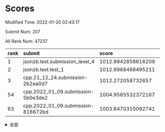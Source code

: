 # Scores

Modified Time: 2022-01-20 02:43:17

Submit Num: 207

All Rank Num: 47237

| rank |               submit               |       score        |       sigma        | pk_num |
| :--- | :--------------------------------- | :----------------- | :----------------- | :----- |
| 1    | jsonzb.test.submission_level_4     | 1012.9942858616209 | 0.805427121159911  | 913    |
| 2    | jsonzb.test.test_1                 | 1012.6968488495211 | 0.7896380520589767 | 876    |
| 3    | cpp.21_12_24.submission-2b2ea0d7   | 1012.272058732657  | 0.7842387794488136 | 915    |
| 54   | cpp.2022_01_09.submission-5b0e3de2 | 1004.9565532372167 | 0.7188971625722261 | 912    |
| 63   | cpp.2022_01_09.submission-816672bd | 1003.6470310092741 | 0.7087964971723044 | 912    |


<details>
<summary>全部</summary>

| rank |                 submit                 |       score        |       sigma        | pk_num |
| :--- | :------------------------------------- | :----------------- | :----------------- | :----- |
| 1    | jsonzb.test.submission_level_4         | 1012.9942858616209 | 0.805427121159911  | 913    |
| 2    | jsonzb.test.test_1                     | 1012.6968488495211 | 0.7896380520589767 | 876    |
| 3    | cpp.21_12_24.submission-2b2ea0d7       | 1012.272058732657  | 0.7842387794488136 | 915    |
| 4    | gobigger.level_3.submission_level_3_33 | 1012.0804817724586 | 0.765860446608763  | 915    |
| 5    | gobigger.level_3.submission_level_3_36 | 1011.3899927875082 | 0.7686272597669911 | 912    |
| 6    | gobigger.level_3.submission_level_3_37 | 1011.3468886047121 | 0.7659192591782501 | 911    |
| 7    | gobigger.level_3.submission_level_3_42 | 1011.0151209360523 | 0.7586683407327452 | 918    |
| 8    | gobigger.level_3.submission_level_3_24 | 1010.936522375021  | 0.7614319327926943 | 911    |
| 9    | gobigger.level_3.submission_level_3_4  | 1010.8505756059548 | 0.7674363846929747 | 906    |
| 10   | gobigger.level_3.submission_level_3_8  | 1010.816175392835  | 0.7717120786875615 | 916    |
| 11   | gobigger.level_3.submission_level_3_45 | 1010.6451216265511 | 0.7513517673983041 | 909    |
| 12   | gobigger.level_3.submission_level_3_47 | 1010.5669377797366 | 0.7593442762309557 | 913    |
| 13   | gobigger.level_3.submission_level_3_32 | 1010.4934458635522 | 0.7549055459393734 | 915    |
| 14   | gobigger.level_3.submission_level_3_29 | 1010.4188630059626 | 0.7384876995304104 | 912    |
| 15   | gobigger.level_3.submission_level_3_35 | 1010.3775454729102 | 0.7290639941482969 | 910    |
| 16   | gobigger.level_3.submission_level_3_16 | 1010.3302008173783 | 0.7599315814195331 | 914    |
| 17   | gobigger.level_3.submission_level_3_10 | 1010.2466590502515 | 0.7576182320626261 | 919    |
| 18   | gobigger.level_3.submission_level_3_21 | 1010.2174870870859 | 0.7384895613044594 | 911    |
| 19   | gobigger.level_3.submission_level_3_34 | 1010.0574682746641 | 0.751012440439331  | 911    |
| 20   | gobigger.level_3.submission_level_3_41 | 1010.0552479548386 | 0.7434014960184643 | 917    |
| 21   | gobigger.level_3.submission_level_3_40 | 1010.0366119296008 | 0.753014481258729  | 912    |
| 22   | gobigger.level_3.submission_level_3_2  | 1010.0208052021111 | 0.7619261240583471 | 913    |
| 23   | gobigger.level_3.submission_level_3_44 | 1010.0191670131915 | 0.749467388479367  | 916    |
| 24   | gobigger.level_3.submission_level_3_0  | 1009.9753546196807 | 0.7550950290689076 | 920    |
| 25   | gobigger.level_3.submission_level_3_39 | 1009.8965456232163 | 0.7523455793814727 | 919    |
| 26   | gobigger.level_3.submission_level_3_38 | 1009.8811496668471 | 0.748862813095786  | 914    |
| 27   | gobigger.level_3.submission_level_3_31 | 1009.8446278850631 | 0.7398787058008235 | 915    |
| 28   | gobigger.level_3.submission_level_3_1  | 1009.8352717469522 | 0.7472462032714703 | 916    |
| 29   | gobigger.level_3.submission_level_3_19 | 1009.8194273437193 | 0.7396900857154429 | 908    |
| 30   | gobigger.level_3.submission_level_3_11 | 1009.7922928989727 | 0.7552810985071683 | 914    |
| 31   | gobigger.level_3.submission_level_3_28 | 1009.7598748577791 | 0.7542959540577455 | 916    |
| 32   | gobigger.level_3.submission_level_3_49 | 1009.7219803086691 | 0.7595331743243642 | 914    |
| 33   | gobigger.level_3.submission_level_3_20 | 1009.659884515828  | 0.7458606022237289 | 915    |
| 34   | gobigger.level_3.submission_level_3_30 | 1009.5982143931969 | 0.7325766322543347 | 911    |
| 35   | gobigger.level_3.submission_level_3_18 | 1009.4982986159457 | 0.7355552794237428 | 912    |
| 36   | gobigger.level_3.submission_level_3_46 | 1009.4808601474127 | 0.743848042913928  | 913    |
| 37   | gobigger.level_3.submission_level_3_17 | 1009.449514966118  | 0.7443294546303441 | 920    |
| 38   | gobigger.level_3.submission_level_3_3  | 1009.408909643861  | 0.741178322483859  | 916    |
| 39   | gobigger.level_3.submission_level_3_12 | 1009.4043951336423 | 0.7605565519294292 | 914    |
| 40   | gobigger.level_3.submission_level_3_26 | 1009.3830124388896 | 0.7329096023411746 | 911    |
| 41   | gobigger.level_3.submission_level_3_25 | 1009.3322009169287 | 0.7407214715301131 | 911    |
| 42   | gobigger.level_3.submission_level_3_23 | 1009.3196430352135 | 0.7385045411808667 | 912    |
| 43   | gobigger.level_3.submission_level_3_15 | 1009.2970332501851 | 0.7295413474882521 | 911    |
| 44   | gobigger.level_3.submission_level_3_48 | 1009.1849166133825 | 0.7568231989217664 | 907    |
| 45   | gobigger.level_3.submission_level_3_6  | 1008.9144816851913 | 0.7673986441389643 | 913    |
| 46   | gobigger.level_3.submission_level_3_43 | 1008.8727592650911 | 0.7327879885444792 | 919    |
| 47   | gobigger.level_3.submission_level_3_14 | 1008.6833241194097 | 0.7336031974849706 | 916    |
| 48   | gobigger.level_3.submission_level_3_5  | 1008.5302164424152 | 0.74195955105836   | 917    |
| 49   | gobigger.level_3.submission_level_3_22 | 1008.3374783152924 | 0.7291806003171795 | 913    |
| 50   | gobigger.level_3.submission_level_3_27 | 1008.1751217909083 | 0.7383440150671416 | 912    |
| 51   | gobigger.level_3.submission_level_3_7  | 1008.1746451131742 | 0.7515810538851547 | 911    |
| 52   | gobigger.level_3.submission_level_3_13 | 1007.9250518759967 | 0.737552620610689  | 914    |
| 53   | gobigger.level_3.submission_level_3_9  | 1007.9189725165835 | 0.7346086021592515 | 914    |
| 54   | cpp.2022_01_09.submission-5b0e3de2     | 1004.9565532372167 | 0.7188971625722261 | 912    |
| 55   | gobigger.level_1.submission_level_1_18 | 1004.8376250025011 | 0.7331985830338082 | 914    |
| 56   | gobigger.level_1.submission_level_1_33 | 1004.821261159561  | 0.7298608468015045 | 910    |
| 57   | gobigger.level_1.submission_level_1_28 | 1004.5416111138217 | 0.718149360711355  | 914    |
| 58   | gobigger.level_1.submission_level_1_42 | 1004.2085990432074 | 0.73333414847189   | 915    |
| 59   | gobigger.level_1.submission_level_1_32 | 1004.1284316034274 | 0.7076847750465821 | 912    |
| 60   | gobigger.level_1.submission_level_1_2  | 1003.8605815710765 | 0.7071913452663168 | 919    |
| 61   | gobigger.level_1.submission_level_1_0  | 1003.795309644613  | 0.7202173625175622 | 916    |
| 62   | gobigger.level_1.submission_level_1_39 | 1003.7154705745509 | 0.7061106035990992 | 915    |
| 63   | cpp.2022_01_09.submission-816672bd     | 1003.6470310092741 | 0.7087964971723044 | 912    |
| 64   | gobigger.level_1.submission_level_1_13 | 1003.613730813626  | 0.7101591681082641 | 911    |
| 65   | gobigger.level_1.submission_level_1_10 | 1003.579926325893  | 0.7192323705533226 | 910    |
| 66   | gobigger.level_1.submission_level_1_6  | 1003.5581333099973 | 0.7202312948196348 | 914    |
| 67   | gobigger.level_1.submission_level_1_16 | 1003.5452802597105 | 0.7304287807113008 | 911    |
| 68   | gobigger.level_1.submission_level_1_23 | 1003.5347565213171 | 0.7103952454793845 | 914    |
| 69   | gobigger.level_1.submission_level_1_29 | 1003.5104244795941 | 0.7144273905505737 | 914    |
| 70   | gobigger.level_1.submission_level_1_38 | 1003.4985425809699 | 0.7115129750318805 | 914    |
| 71   | gobigger.level_1.submission_level_1_4  | 1003.4704820167062 | 0.7048351010098698 | 914    |
| 72   | gobigger.level_1.submission_level_1_14 | 1003.4505743924484 | 0.7111027757451703 | 913    |
| 73   | gobigger.level_1.submission_level_1_45 | 1003.3953799600381 | 0.7199600084700207 | 906    |
| 74   | gobigger.level_1.submission_level_1_19 | 1003.3531083722571 | 0.7141491415360418 | 911    |
| 75   | gobigger.level_1.submission_level_1_24 | 1003.3221465351147 | 0.7141197147103833 | 912    |
| 76   | gobigger.level_1.submission_level_1_36 | 1003.233902516912  | 0.7181675787818209 | 907    |
| 77   | gobigger.level_1.submission_level_1_20 | 1003.214069652071  | 0.7168545859350869 | 917    |
| 78   | gobigger.level_1.submission_level_1_17 | 1003.142470657908  | 0.7186132225060051 | 917    |
| 79   | gobigger.level_1.submission_level_1_27 | 1003.130185801216  | 0.7153777915806285 | 916    |
| 80   | gobigger.level_1.submission_level_1_49 | 1003.1054684895031 | 0.7125146359222428 | 921    |
| 81   | gobigger.level_1.submission_level_1_47 | 1003.0700560990321 | 0.711959984019383  | 914    |
| 82   | gobigger.level_1.submission_level_1_12 | 1003.0601366839869 | 0.7141840239715562 | 917    |
| 83   | gobigger.level_1.submission_level_1_3  | 1003.0332582543984 | 0.7117778125127465 | 913    |
| 84   | gobigger.level_1.submission_level_1_41 | 1003.0048742598035 | 0.7197607652854131 | 919    |
| 85   | gobigger.level_1.submission_level_1_40 | 1003.0013281269321 | 0.7154499100053059 | 909    |
| 86   | gobigger.level_1.submission_level_1_34 | 1002.9027336028945 | 0.7212684523315914 | 917    |
| 87   | gobigger.level_1.submission_level_1_43 | 1002.8183253570879 | 0.711845072636263  | 911    |
| 88   | gobigger.level_1.submission_level_1_5  | 1002.7953977726065 | 0.7070776368351431 | 914    |
| 89   | gobigger.level_1.submission_level_1_37 | 1002.7589225314199 | 0.7116522469870357 | 914    |
| 90   | gobigger.level_1.submission_level_1_11 | 1002.7562666590984 | 0.709326433474025  | 914    |
| 91   | gobigger.level_1.submission_level_1_25 | 1002.7466145700429 | 0.716395512514643  | 920    |
| 92   | gobigger.level_1.submission_level_1_30 | 1002.722198026983  | 0.7088216107470009 | 916    |
| 93   | gobigger.level_1.submission_level_1_22 | 1002.6827836601992 | 0.7216160858720654 | 916    |
| 94   | gobigger.level_1.submission_level_1_35 | 1002.5598020614441 | 0.7180234266800976 | 910    |
| 95   | gobigger.level_1.submission_level_1_44 | 1002.4759137397217 | 0.7244864247207525 | 913    |
| 96   | gobigger.level_1.submission_level_1_31 | 1002.4465014401213 | 0.7119273061172209 | 911    |
| 97   | gobigger.level_1.submission_level_1_15 | 1002.4068811168049 | 0.7127916388267067 | 915    |
| 98   | gobigger.level_1.submission_level_1_48 | 1002.3929683766764 | 0.700103683826184  | 915    |
| 99   | gobigger.level_1.submission_level_1_9  | 1002.3097571501748 | 0.7184664144785221 | 917    |
| 100  | gobigger.level_1.submission_level_1_8  | 1002.294569051967  | 0.7207982248879254 | 915    |
| 101  | gobigger.level_1.submission_level_1_7  | 1002.1860055961721 | 0.7185182156761868 | 917    |
| 102  | gobigger.level_1.submission_level_1_26 | 1002.0418567174906 | 0.7147005159035813 | 911    |
| 103  | gobigger.level_1.submission_level_1_21 | 1001.8448135158126 | 0.7151374570202623 | 909    |
| 104  | gobigger.level_1.submission_level_1_46 | 1001.8239748499875 | 0.7106256864851587 | 912    |
| 105  | gobigger.level_1.submission_level_1_1  | 1001.736834175112  | 0.7051936326393891 | 914    |
| 106  | gobigger.random.submission_random_9    | 997.8295687505504  | 0.7120560902581168 | 913    |
| 107  | gobigger.random.submission_random_20   | 997.4888077801403  | 0.7160574446543992 | 911    |
| 108  | gobigger.random.submission_random_3    | 997.180030315432   | 0.7174839687601189 | 906    |
| 109  | gobigger.random.submission_random_34   | 997.1679449329532  | 0.7037329150160053 | 909    |
| 110  | gobigger.random.submission_random_28   | 997.1421807439073  | 0.697854784670415  | 907    |
| 111  | gobigger.random.submission_random_39   | 997.0596420943094  | 0.7045467859637614 | 912    |
| 112  | gobigger.random.submission_random_6    | 996.845480602856   | 0.7193345309438236 | 916    |
| 113  | gobigger.random.submission_random_18   | 996.7643513823539  | 0.7161507652518554 | 910    |
| 114  | gobigger.random.submission_random_46   | 996.724690945069   | 0.7080009821504498 | 909    |
| 115  | gobigger.random.submission_random_13   | 996.7043752711088  | 0.7088983082479519 | 917    |
| 116  | gobigger.random.submission_random_14   | 996.4831908951049  | 0.7148390621303431 | 913    |
| 117  | gobigger.random.submission_random_4    | 996.4271956685885  | 0.7141454635103041 | 914    |
| 118  | gobigger.random.submission_random_36   | 996.4256170007523  | 0.7280377878043832 | 910    |
| 119  | gobigger.random.submission_random_45   | 996.3361518093908  | 0.7075060491671468 | 914    |
| 120  | gobigger.random.submission_random_1    | 996.3068391801187  | 0.7067767223358639 | 915    |
| 121  | gobigger.random.submission_random_29   | 996.2529282569794  | 0.7164263334454989 | 909    |
| 122  | gobigger.random.submission_random_24   | 996.245155096482   | 0.7100861545639389 | 908    |
| 123  | gobigger.random.submission_random_23   | 996.2023740932003  | 0.7032523741338674 | 913    |
| 124  | gobigger.random.submission_random_16   | 996.1960778333979  | 0.7026124632663578 | 914    |
| 125  | gobigger.random.submission_random_47   | 996.140313542685   | 0.7049642453651932 | 919    |
| 126  | gobigger.random.submission_random_10   | 996.1056982232556  | 0.7171694561434386 | 914    |
| 127  | gobigger.random.submission_random_25   | 996.0534010114059  | 0.7131277720339911 | 916    |
| 128  | gobigger.random.submission_random_7    | 996.0189885037121  | 0.6995333209916075 | 917    |
| 129  | gobigger.random.submission_random_40   | 996.018115188233   | 0.7195930263790845 | 912    |
| 130  | gobigger.random.submission_random_37   | 996.0147628487381  | 0.7063649270570425 | 909    |
| 131  | gobigger.random.submission_random_32   | 995.9836763691272  | 0.7139678396770724 | 909    |
| 132  | gobigger.random.submission_random_35   | 995.9736235111106  | 0.7095999891267873 | 911    |
| 133  | gobigger.random.submission_random_0    | 995.9680907246873  | 0.7244685002457331 | 912    |
| 134  | gobigger.random.submission_random_38   | 995.8238724230812  | 0.7092037322118827 | 914    |
| 135  | gobigger.random.submission_random_48   | 995.7703126352473  | 0.7197671650342609 | 908    |
| 136  | gobigger.random.submission_random_2    | 995.7517613069963  | 0.7091975987779364 | 908    |
| 137  | gobigger.random.submission_random_30   | 995.6501911576333  | 0.7124010345647387 | 911    |
| 138  | gobigger.random.submission_random_15   | 995.6409132389517  | 0.7179979069138289 | 908    |
| 139  | gobigger.random.submission_random_26   | 995.5714165387192  | 0.7191681262792962 | 908    |
| 140  | gobigger.random.submission_random_11   | 995.5085181322577  | 0.7383027810945256 | 913    |
| 141  | gobigger.random.submission_random_5    | 995.4811493435029  | 0.714172142912319  | 909    |
| 142  | gobigger.random.submission_random_44   | 995.4661996105199  | 0.7150927568838488 | 913    |
| 143  | gobigger.random.submission_random_31   | 995.4115661982005  | 0.7322276722097785 | 910    |
| 144  | gobigger.random.submission_random_49   | 995.3728511021476  | 0.7119855057857597 | 908    |
| 145  | gobigger.random.submission_random_43   | 995.3579334292368  | 0.7321613280998133 | 911    |
| 146  | gobigger.random.submission_random_22   | 995.3402505802785  | 0.7251540377343355 | 909    |
| 147  | gobigger.random.submission_random_19   | 995.2925291210331  | 0.7091161513259217 | 913    |
| 148  | gobigger.random.submission_random_21   | 995.1529793786693  | 0.7237759356804206 | 912    |
| 149  | gobigger.random.submission_random_42   | 995.1480253303592  | 0.7172902566292897 | 913    |
| 150  | gobigger.random.submission_random_41   | 995.128103030042   | 0.7000673334971762 | 910    |
| 151  | gobigger.random.submission_random_17   | 995.1255625566235  | 0.7163206666863848 | 915    |
| 152  | gobigger.random.submission_random_12   | 995.0019910449294  | 0.7242537286265908 | 913    |
| 153  | gobigger.random.submission_random_8    | 994.8376610570582  | 0.7232426227882295 | 916    |
| 154  | gobigger.random.submission_random_33   | 994.7836369743578  | 0.7211176097790476 | 913    |
| 155  | gobigger.random.submission_random_27   | 994.4806695684678  | 0.7097886542845695 | 914    |
| 156  | gobigger.level_2.submission_level_2_33 | 994.1523819269535  | 0.7276530893288379 | 916    |
| 157  | gobigger.level_2.submission_level_2_3  | 994.1217353128612  | 0.7179692046207717 | 911    |
| 158  | gobigger.level_2.submission_level_2_4  | 993.7939793503195  | 0.7402807947945276 | 917    |
| 159  | gobigger.level_2.submission_level_2_35 | 993.6024189508869  | 0.743784868381407  | 915    |
| 160  | gobigger.level_2.submission_level_2_32 | 993.5883229160178  | 0.7311484171429116 | 912    |
| 161  | gobigger.level_2.submission_level_2_42 | 993.457402867829   | 0.7425348305259537 | 912    |
| 162  | gobigger.level_2.submission_level_2_13 | 993.3464567786507  | 0.7443574861827104 | 918    |
| 163  | gobigger.level_2.submission_level_2_1  | 993.3440492524454  | 0.7482388502186622 | 919    |
| 164  | gobigger.level_2.submission_level_2_45 | 993.296594452928   | 0.7351284623936551 | 911    |
| 165  | gobigger.level_2.submission_level_2_20 | 993.1952853836417  | 0.7388622514718224 | 914    |
| 166  | gobigger.level_2.submission_level_2_28 | 993.1216447449538  | 0.7480934619297271 | 908    |
| 167  | gobigger.level_2.submission_level_2_41 | 993.0929496590256  | 0.7436019483896796 | 914    |
| 168  | gobigger.level_2.submission_level_2_26 | 993.0575364602854  | 0.7549697285602616 | 912    |
| 169  | gobigger.level_2.submission_level_2_5  | 993.0053931946807  | 0.7407425912807398 | 916    |
| 170  | gobigger.level_2.submission_level_2_22 | 992.9321176716738  | 0.7459372885697274 | 915    |
| 171  | gobigger.level_2.submission_level_2_8  | 992.7205632586101  | 0.751843943524442  | 912    |
| 172  | gobigger.level_2.submission_level_2_14 | 992.7059615680035  | 0.7392102577031895 | 913    |
| 173  | gobigger.level_2.submission_level_2_36 | 992.6386617515865  | 0.7496298019444464 | 916    |
| 174  | gobigger.level_2.submission_level_2_11 | 992.5943122734129  | 0.7596522537646585 | 909    |
| 175  | gobigger.level_2.submission_level_2_2  | 992.5327568809848  | 0.7607299562415093 | 912    |
| 176  | gobigger.level_2.submission_level_2_30 | 992.5269281704277  | 0.7355609218502708 | 914    |
| 177  | gobigger.level_2.submission_level_2_12 | 992.4972782251159  | 0.7420949747141079 | 913    |
| 178  | gobigger.level_2.submission_level_2_40 | 992.4867116338661  | 0.7616941187711713 | 918    |
| 179  | gobigger.level_2.submission_level_2_15 | 992.3792553666304  | 0.7642624023789357 | 915    |
| 180  | gobigger.level_2.submission_level_2_46 | 992.2483147638878  | 0.7443369052561717 | 910    |
| 181  | gobigger.level_2.submission_level_2_25 | 992.1617695294461  | 0.752374699092909  | 915    |
| 182  | gobigger.level_2.submission_level_2_17 | 991.9849350246839  | 0.746740459210567  | 915    |
| 183  | gobigger.level_2.submission_level_2_47 | 991.9451252548549  | 0.7322323949260412 | 910    |
| 184  | gobigger.level_2.submission_level_2_0  | 991.8620686829673  | 0.7447338733658649 | 911    |
| 185  | gobigger.level_2.submission_level_2_44 | 991.8513696451995  | 0.7344188580965875 | 912    |
| 186  | gobigger.level_2.submission_level_2_29 | 991.8487781328638  | 0.7790164035344357 | 918    |
| 187  | gobigger.level_2.submission_level_2_48 | 991.8293915978497  | 0.7781887625925158 | 920    |
| 188  | gobigger.level_2.submission_level_2_23 | 991.827908272747   | 0.7712503844069462 | 911    |
| 189  | gobigger.level_2.submission_level_2_43 | 991.7836298104845  | 0.7410014745818011 | 913    |
| 190  | gobigger.level_2.submission_level_2_31 | 991.7674207108378  | 0.7398715164047046 | 917    |
| 191  | gobigger.level_2.submission_level_2_10 | 991.6561966983602  | 0.7556349714713315 | 908    |
| 192  | gobigger.level_2.submission_level_2_18 | 991.6428118728977  | 0.7569000556551796 | 908    |
| 193  | gobigger.level_2.submission_level_2_27 | 991.5551710799159  | 0.7643941576302976 | 914    |
| 194  | gobigger.level_2.submission_level_2_24 | 991.3452384315632  | 0.7410961406694927 | 913    |
| 195  | gobigger.level_2.submission_level_2_34 | 991.3097517434215  | 0.7432485712976301 | 910    |
| 196  | gobigger.level_2.submission_level_2_21 | 991.2865502464962  | 0.7474487951982502 | 912    |
| 197  | gobigger.level_2.submission_level_2_37 | 991.0934822684682  | 0.7486376701969446 | 909    |
| 198  | gobigger.level_2.submission_level_2_7  | 991.0786193467178  | 0.7622912924822356 | 909    |
| 199  | gobigger.level_2.submission_level_2_6  | 991.0692825246502  | 0.7597607396212277 | 915    |
| 200  | gobigger.level_2.submission_level_2_9  | 990.8140161744179  | 0.7594535221718803 | 906    |
| 201  | gobigger.level_2.submission_level_2_39 | 990.5871012437748  | 0.7564205203481513 | 907    |
| 202  | gobigger.level_2.submission_level_2_49 | 990.5431925267965  | 0.7724268144738441 | 908    |
| 203  | gobigger.level_2.submission_level_2_16 | 989.8727912593047  | 0.7596838470207836 | 914    |
| 204  | gobigger.level_2.submission_level_2_19 | 989.8715491899783  | 0.7968304671299453 | 915    |
| 205  | gobigger.level_2.submission_level_2_38 | 989.8173301505435  | 0.8024565741880976 | 910    |
| 206  | gobigger.none.submission_none_1        | 977.1709505428064  | 1.409314481213587  | 908    |
| 207  | gobigger.none.submission_none_0        | 975.7277742280319  | 1.555662342363968  | 916    |

</details>